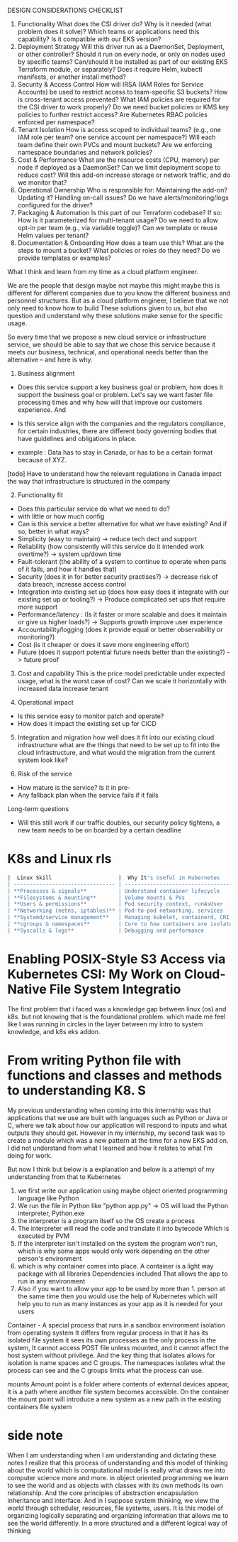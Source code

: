 

DESIGN CONSIDERATIONS CHECKLIST

1. Functionality
What does the CSI driver do?
Why is it needed (what problem does it solve)?
Which teams or applications need this capability?
Is it compatible with our EKS version?
2. Deployment Strategy
Will this driver run as a DaemonSet, Deployment, or other controller?
Should it run on every node, or only on nodes used by specific teams?
Can/should it be installed as part of our existing EKS Terraform module, or separately?
Does it require Helm, kubectl manifests, or another install method?
3. Security & Access Control
How will IRSA (IAM Roles for Service Accounts) be used to restrict access to team-specific S3 buckets?
How is cross-tenant access prevented?
What IAM policies are required for the CSI driver to work properly?
Do we need bucket policies or KMS key policies to further restrict access?
Are Kubernetes RBAC policies enforced per namespace?
4. Tenant Isolation
How is access scoped to individual teams?
(e.g., one IAM role per team? one service account per namespace?)
Will each team define their own PVCs and mount buckets?
Are we enforcing namespace boundaries and network policies?
5. Cost & Performance
What are the resource costs (CPU, memory) per node if deployed as a DaemonSet?
Can we limit deployment scope to reduce cost?
Will this add-on increase storage or network traffic, and do we monitor that?
6. Operational Ownership
Who is responsible for:
Maintaining the add-on?
Updating it?
Handling on-call issues?
Do we have alerts/monitoring/logs configured for the driver?
7. Packaging & Automation
Is this part of our Terraform codebase? If so:
How is it parameterized for multi-tenant usage?
Do we need to allow opt-in per team (e.g., via variable toggle)?
Can we template or reuse Helm values per tenant?
8. Documentation & Onboarding
How does a team use this?
What are the steps to mount a bucket?
What policies or roles do they need?
Do we provide templates or examples?


What I think and learn from my time as a cloud platform engineer.

We are the people that design maybe not maybe this might maybe this is different for different companies due to you know the different business and personnel structures. But as a cloud platform engineer, I believe that we not only need to know how to build These solutions given to us, but also question and understand why these solutions make sense for the specific usage.

So every time that we propose a new cloud service or infrastructure service, we should be able to say that we chose this service because it meets our business, technical, and operational needs better than the alternative – and here is why.

1. Business alignment
 - Does this service support a key business goal or problem, how does it support the business goal or problem. Let's say we want faster file processing times and why how will that improve our customers experience. And
 - Is this service align with the companies and the regulators compliance, for certain industries, there are different body governing bodies that have guidelines and obligations in place.

 - example : Data has to stay in Canada, or has to be a certain format because of XYZ.

[todo] Have to understand how the relevant regulations in Canada impact the way that infrastructure is structured in the company

2. Functionality fit
 - Does this particular service do what we need to do?
  - with little or how much config 
 - Can is this service a better alternative for what we have existing? And if so, better in what ways?
  - Simplicity (easy to maintain) -> reduce tech dect and support 
  - Reliability (how consistently will this service do it intended work overtime?) -> system up/down time
  - Fault-tolerant (the ability of a system to continue to operate when parts of it fails, and how it handles that) 
  - Security (does it in for better security practises?) -> decrease risk of data breach, increase access control 
  - Integration into existing set up (does how easy does it integrate with our existing set up or tooling?) -> Produce complicated set ups that require  more support
  - Performance/latency : (Is it faster or more scalable and does it maintain or give us higher loads?) -> Supports growth improve user experience
  - Accountability/logging (does it provide equal or better observability or monitoring?)
  - Cost (is it cheaper or does it save more engineering effort)
  - Future (does it support potential future needs better than the existing?) -> future proof 
  
3. Cost and capability
 This is the price model predictable under expected usage, 
 what is the worst case of cost?
 Can we scale it horizontally with increased data increase tenant

 4. Operational impact
 - Is this service easy to monitor patch and operate?
 - How does it impact the existing set up for CICD

 5. Integration and migration how well does it fit into our existing cloud infrastructure what are the things that need to be set up to fit into the cloud infrastructure, and what would the migration from the current system look like?

 6. Risk of the service
  - How mature is the service? Is it in pre-
  - Any fallback plan when the service fails if it fails

  Long-term questions
   - Will this still work if our traffic doubles, 
   our security policy tightens, 
   a new team needs to be on boarded by a certain deadline



# K8s and Linux rls 
```bash 
|  Linux Skill                     |  Why It's Useful in Kubernetes    |
| -------------------------------- | ----------------------------------- |
| **Processes & signals**          | Understand container lifecycle      |
| **Filesystems & mounting**       | Volume mounts & PVs                 |
| **Users & permissions**          | Pod security context, runAsUser     |
| **Networking (netns, iptables)** | Pod-to-pod networking, services     |
| **Systemd/service management**   | Managing kubelet, containerd, CRI   |
| **cgroups & namespaces**         | Core to how containers are isolated |
| **Syscalls & logs**              | Debugging and performance           |
```

# Enabling POSIX-Style S3 Access via Kubernetes CSI: My Work on Cloud-Native File System Integratio

The first problem that i faced was a knowledge gap between linux (os) and k8s. but not knowing that is the foundational problem. 
which made me feel like I was running in circles in the layer between my intro to system knowledge, and k8s eks addon. 



# From writing Python file with functions and classes and methods to understanding K8. S

My previous understanding when coming into this internship was that applications that we use are built with languages such as Python or Java or C, where we talk about how our application will respond to inputs and what outputs they should get.
However in my internship, my second task was to create a module which was a new pattern at the time for a new EKS add on.  I did not understand from what I learned and how it relates to what I'm doing for work.

But now I think but below is a explanation and below is a attempt of my understanding from that to Kubernetes
1. we first write our application using maybe object oriented programming language like Python
2. We run the file in Python like "python app.py" -> OS will load the Python interpreter, Python.exe 
3. the interpreter is a program itself so the OS create a process
4. The interpreter will read the code and translate it into bytecode Which is executed by PVM
5. If the interpreter isn't installed on the system the program won't run, which is why some apps would only work depending on the other person's environment
6. which is why container comes into place. A container is a light way package with all libraries Dependencies included That allows the app to run in any environment
7. Also if you want to allow your app to be used by more than 1. person at the same time then you would use the help of Kubernetes which will help you to run as many instances as your app as it is needed for your users


Container - A special process that runs in a sandbox environment isolation from operating system
It differs from regular process in that it has its isolated file system it sees its own processes as the only process in the system, It cannot access POST file unless mounted, and it cannot affect the host system without privilege. 
And the key thing that isolates allows for isolation is name spaces and C groups. The namespaces isolates what the process can see and the C groups limits what the process can use.


mounts 
Amount point is a folder where contents of external devices appear, it is a path where another file system becomes accessible.
On the container the mount point will introduce a new system as a new path in the existing containers file system


# side note
When I am understanding when I am understanding and dictating these notes I realize that this process of understanding and this model of thinking about the world which is computational model is really what draws me into computer science more and more. in object oriented programming we learn to see the world and as objects with classes with its own methods its own relationship. And the core principles of abstraction encapsulation inheritance and interface.
And in I suppose system thinking, we view the world through scheduler, resources, file systems, users. 
It is this model of organizing logically separating and organizing information that allows me to see the world differently. In a more structured and a different logical way of thinking

